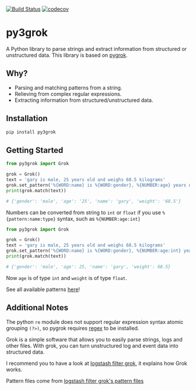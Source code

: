 [![Build Status](https://github.com/ztroop/py3grok/actions/workflows/build.yml/badge.svg)](https://github.com/ztroop/py3grok/actions/workflows/build.yml)
[![codecov](https://codecov.io/gh/ztroop/py3grok/branch/master/graph/badge.svg?token=9IMVSWC2GH)](https://codecov.io/gh/ztroop/py3grok)

# py3grok

A Python library to parse strings and extract information from structured or unstructured data. This library is based on [pygrok](https://github.com/garyelephant/pygrok).

## Why?

* Parsing and matching patterns from a string.
* Relieving from complex regular expressions.
* Extracting information from structured/unstructured data.

## Installation

```sh
pip install py3grok
```

## Getting Started

```python
from py3grok import Grok

grok = Grok()
text = 'gary is male, 25 years old and weighs 68.5 kilograms'
grok.set_pattern('%{WORD:name} is %{WORD:gender}, %{NUMBER:age} years old and weighs %{NUMBER:weight} kilograms')
print(grok.match(text))

# {'gender': 'male', 'age': '25', 'name': 'gary', 'weight': '68.5'}
```

Numbers can be converted from string to `int` or `float` if you use `%{pattern:name:type}` syntax, such as `%{NUMBER:age:int}`

```python
from py3grok import Grok

grok = Grok()
text = 'gary is male, 25 years old and weighs 68.5 kilograms'
grok.set_pattern('%{WORD:name} is %{WORD:gender}, %{NUMBER:age:int} years old and weighs %{NUMBER:weight:float} kilograms')
print(grok.match(text))

# {'gender': 'male', 'age': 25, 'name': 'gary', 'weight': 68.5}
```

Now `age` is of type `int` and `weight` is of type `float`.

See all available patterns [here](./py3grok/patterns)!

## Additional Notes

The python `re` module does not support regular expression syntax atomic grouping `(?>)`, so pygrok requires [regex](https://pypi.python.org/pypi/regex) to be installed.

Grok is a simple software that allows you to easily parse strings, logs and other files. With grok, you can turn unstructured log and event data into structured data.

I recommend you to have a look at [logstash filter grok](https://www.elastic.co/guide/en/logstash/current/plugins-filters-grok.html), it explains how Grok works.

Pattern files come from [logstash filter grok's pattern files](https://github.com/logstash-plugins/logstash-patterns-core/tree/master/patterns)
